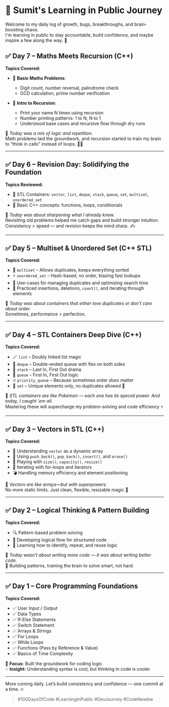 # 🧠 Sumit's Learning in Public Journey

Welcome to my daily log of growth, bugs, breakthroughs, and brain-boosting chaos.  
I'm learning in public to stay accountable, build confidence, and maybe inspire a few along the way. 🚀

## ✅ Day 7 – Maths Meets Recursion (C++)

**Topics Covered:**
- 🔢 **Basic Maths Problems**:
  - Digit count, number reversal, palindrome check  
  - GCD calculation, prime number verification  

- 🔁 **Intro to Recursion**:
  - Print your name N times using recursion  
  - Number printing patterns: 1 to N, N to 1  
  - Understood base cases and recursive flow through dry runs  

💬 *Today was a mix of logic and repetition.*  
Math problems laid the groundwork, and recursion started to train my brain to “think in calls” instead of loops. 🔁📞

---

## ✅ Day 6 – Revision Day: Solidifying the Foundation

**Topics Reviewed:**
- 🔄 STL Containers: `vector`, `list`, `deque`, `stack`, `queue`, `set`, `multiset`, `unordered_set`  
- 🧠 Basic C++ concepts: functions, loops, conditionals

💬 *Today was about sharpening what I already knew.*  
Revisiting old problems helped me catch gaps and build stronger intuition.  
Consistency > speed — and revision keeps the mind sharp. ✍️

---

## ✅ Day 5 – Multiset & Unordered Set (C++ STL)

**Topics Covered:**
- 🎯 `multiset` – Allows duplicates, keeps everything sorted  
- ⚡ `unordered_set` – Hash-based, no order, blazing fast lookups  
- 🧠 Use-cases for managing duplicates and optimizing search time  
- 🔄 Practiced insertions, deletions, `count()`, and iterating through elements  

💬 *Today was about containers that either love duplicates or don’t care about order.*  
Sometimes, performance > perfection.

---

## ✅ Day 4 – STL Containers Deep Dive (C++)

**Topics Covered:**
- 🪄 `list` – Doubly linked list magic  
- 🧱 `deque` – Double-ended queue with flex on both sides  
- 🥞 `stack` – Last In, First Out drama  
- 🧾 `queue` – First In, First Out logic  
- 🔥 `priority_queue` – Because sometimes order *does* matter  
- 🧺 `set` – Unique elements only, no duplicates allowed 🎫  

💬 *STL containers are like Pokémon — each one has its special power. And today, I caught 'em all.*  
Mastering these will supercharge my problem-solving and code efficiency ⚡

---

## ✅ Day 3 – Vectors in STL (C++)

**Topics Covered:**
- 🧠 Understanding `vector` as a dynamic array  
- 🔁 Using `push_back()`, `pop_back()`, `insert()`, and `erase()`  
- 📏 Playing with `size()`, `capacity()`, `resize()`  
- 🧭 Iterating with for-loops and iterators  
- 💣 Handling memory efficiency and element positioning  

💬 *Vectors are like arrays—but with superpowers.*  
No more static limits. Just clean, flexible, resizable magic 💫

---

## ✅ Day 2 – Logical Thinking & Pattern Building

**Topics Covered:**
- 🔍 Pattern-based problem solving  
- 🧠 Developing logical flow for structured code  
- 📌 Learning how to identify, repeat, and reuse logic  

💬 *Today wasn’t about writing more code — it was about writing better code.*  
🧱 Building patterns, training the brain to solve smart, not hard.

---

## ✅ Day 1 – Core Programming Foundations

**Topics Covered:**
- ✅ User Input / Output  
- ✅ Data Types  
- ✅ If-Else Statements  
- ✅ Switch Statement  
- ✅ Arrays & Strings  
- ✅ For Loops  
- ✅ While Loops  
- ✅ Functions (Pass by Reference & Value)  
- ✅ Basics of Time Complexity  

🧩 **Focus:** Built the groundwork for coding logic  
💡 **Insight:** Understanding syntax is cool, but thinking in code is cooler

---

More coming daily. Let’s build consistency and confidence — one commit at a time. 🔥

> #100DaysOfCode #LearningInPublic #DevJourney #CodeNewbie
